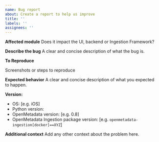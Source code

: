```yaml
--- 
name: Bug report
about: Create a report to help us improve
title: ''
labels: ''
assignees: ''
---
```


**Affected module**
Does it impact the UI, backend or Ingestion Framework?

**Describe the bug**
A clear and concise description of what the bug is.

**To Reproduce**

Screenshots or steps to reproduce

**Expected behavior**
A clear and concise description of what you expected to happen.

**Version:**
 - OS: [e.g. iOS]
 - Python version:
 - OpenMetadata version: [e.g. 0.8]
 - OpenMetadata Ingestion package version: [e.g. `openmetadata-ingestion[docker]==XYZ`]

**Additional context**
Add any other context about the problem here.
